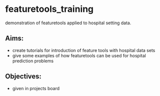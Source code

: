 # featuretools_training
demonstration of featuretools applied to hospital setting data.

## Aims:
- create tutorials for introduction of feature tools with hospital data sets
- give some examples of how featuretools can be used for hospital prediction problems

## Objectives:
- given in projects board